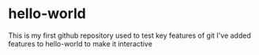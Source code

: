 # hello-world
This is my first github repository used to test key features of git
I've added features to hello-world to make it interactive
